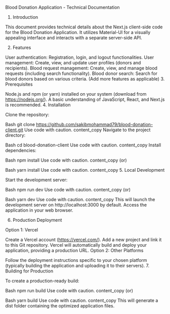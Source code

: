 
Blood Donation Application - Technical Documentation

1. Introduction

This document provides technical details about the Next.js client-side code for the Blood Donation Application. It utilizes Material-UI for a visually appealing interface and interacts with a separate server-side API.

2. Features

User authentication: Registration, login, and logout functionalities.
User management: Create, view, and update user profiles (donors and recipients).
Blood request management: Create, view, and manage blood requests (including search functionality).
Blood donor search: Search for blood donors based on various criteria.
(Add more features as applicable)
3. Prerequisites

Node.js and npm (or yarn) installed on your system (download from https://nodejs.org/).
A basic understanding of JavaScript, React, and Next.js is recommended.
4. Installation

Clone the repository:

Bash
git clone https://github.com/sakibmohammad79/blood-donation-client.git
Use code with caution.
content_copy
Navigate to the project directory:

Bash
cd blood-donation-client
Use code with caution.
content_copy
Install dependencies:

Bash
npm install
Use code with caution.
content_copy
(or)

Bash
yarn install
Use code with caution.
content_copy
5. Local Development

Start the development server:

Bash
npm run dev
Use code with caution.
content_copy
(or)

Bash
yarn dev
Use code with caution.
content_copy
This will launch the development server on http://localhost:3000 by default. Access the application in your web browser.

6. Production Deployment

Option 1: Vercel

Create a Vercel account (https://vercel.com/).
Add a new project and link it to this Git repository.
Vercel will automatically build and deploy your application, providing a production URL.
Option 2: Other Platforms

Follow the deployment instructions specific to your chosen platform (typically building the application and uploading it to their servers).
7. Building for Production

To create a production-ready build:

Bash
npm run build
Use code with caution.
content_copy
(or)

Bash
yarn build
Use code with caution.
content_copy
This will generate a dist folder containing the optimized application files.
